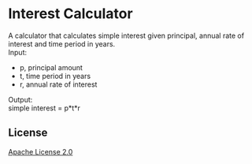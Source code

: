 # Interest Calculator

A calculator that calculates simple interest given principal, annual rate of interest and time period in years.
<br>
Input:
   * p, principal amount<br>
   * t, time period in years<br>
   * r, annual rate of interest<br>
   
Output:<br>
   simple interest = p\*t\*r

## License

[Apache License 2.0](https://github.com/nangaeindray/github-final-project/blob/main/LICENSE)
